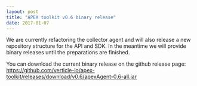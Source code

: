 ```yaml
---
layout: post
title: "APEX toolkit v0.6 binary release"
date: 2017-01-07
---
```


We are currently refactoring the collector agent and will also release a new repository structure for the API and SDK. In the meantime we will provide binary releases until the preparations are finished.

You can download the current binary release on the github release page:
https://github.com/verticle-io/apex-toolkit/releases/download/v0.6/apexAgent-0.6-all.jar
